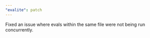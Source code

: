 ```yaml
---
"evalite": patch
---
```


Fixed an issue where evals within the same file were not being run concurrently.
